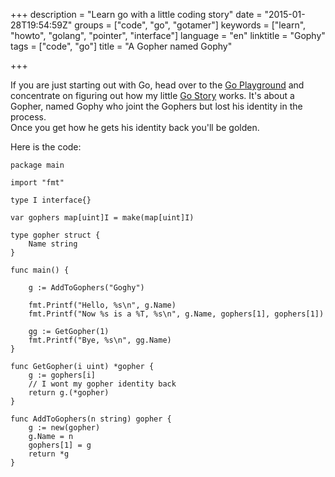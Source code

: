 +++
description = "Learn go with a little coding story"
date = "2015-01-28T19:54:59Z"
groups = ["code", "go", "gotamer"]
keywords = ["learn", "howto", "golang", "pointer", "interface"]
language = "en"
linktitle = "Gophy"
tags = ["code", "go"]
title = "A Gopher named Gophy"

+++

If you are just starting out with Go, head over to the [Go Playground][play] and concentrate on 
figuring out how my little [Go Story][play] works. 
It's about a Gopher, named Gophy who joint the Gophers but lost his identity in the process.   
Once you get how he gets his identity back you'll be golden.

Here is the code:

	package main

	import "fmt"

	type I interface{}

	var gophers map[uint]I = make(map[uint]I)

	type gopher struct {
		Name string
	}

	func main() {

		g := AddToGophers("Goghy")

		fmt.Printf("Hello, %s\n", g.Name)
		fmt.Printf("Now %s is a %T, %s\n", g.Name, gophers[1], gophers[1])

		gg := GetGopher(1)
		fmt.Printf("Bye, %s\n", gg.Name)
	}

	func GetGopher(i uint) *gopher {
		g := gophers[i]
		// I wont my gopher identity back
		return g.(*gopher)
	}

	func AddToGophers(n string) gopher {
		g := new(gopher)
		g.Name = n
		gophers[1] = g
		return *g
	}



[play]: http://play.golang.org/p/fjK_EoQDtR "Go Playground"
[go]: http://golang.org/  "Go Programming Language"
